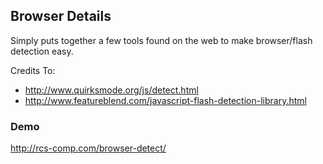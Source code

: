 ## Browser Details ##

Simply puts together a few tools found on the web to make browser/flash detection easy.

Credits To:

* http://www.quirksmode.org/js/detect.html
* http://www.featureblend.com/javascript-flash-detection-library.html

### Demo ###

<http://rcs-comp.com/browser-detect/>